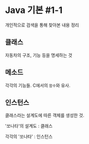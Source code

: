 # Java 기본 #1-1

개인적으로 검색을 통해 찾아본 내용 정리

## 클래스

자동차의 구조, 기능 등을 명세하는 것

## 메소드

각각의 기능들. C에서의 `함수`와 유사.

## 인스턴스

클래스라는 설계도에 따른 객체를 생성한 것.

'쏘나타'의 설계도 : 클래스

각각의 '쏘나타' : 인스턴스


















